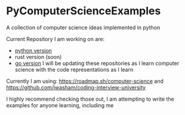 # PyComputerScienceExamples
A collection of computer science ideas implemented in python


Current Repository I am working on are:
- [python version](https://github.com/NativeCognitive/PyComputerScienceExamples)
- rust version (soon)
- [go version](https://github.com/NativeCognitive/GoComputerScienceExamples)
I will be updating these repositories as I learn computer science with the code representations as I learn

Currently I am using:
https://roadmap.sh/computer-science
and
https://github.com/jwasham/coding-interview-university

I highly recommend checking those out, I am attempting to write the examples for anyone learning, including me
